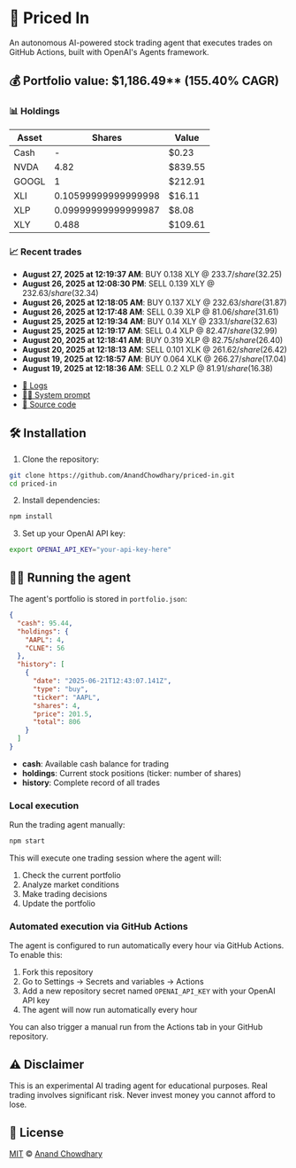 # 🤖 Priced In

An autonomous AI-powered stock trading agent that executes trades on GitHub Actions, built with OpenAI's Agents framework.

<!-- auto start -->

## 💰 Portfolio value: $1,186.49** (155.40% CAGR)

### 📊 Holdings

| Asset | Shares | Value |
|-------|--------|-------|
| Cash | - | $0.23 |
| NVDA | 4.82 | $839.55 |
| GOOGL | 1 | $212.91 |
| XLI | 0.10599999999999998 | $16.11 |
| XLP | 0.09999999999999987 | $8.08 |
| XLY | 0.488 | $109.61 |

### 📈 Recent trades

- **August 27, 2025 at 12:19:37 AM**: BUY 0.138 XLY @ $233.7/share ($32.25)
- **August 26, 2025 at 12:08:30 PM**: SELL 0.139 XLY @ $232.63/share ($32.34)
- **August 26, 2025 at 12:18:05 AM**: BUY 0.137 XLY @ $232.63/share ($31.87)
- **August 26, 2025 at 12:17:48 AM**: SELL 0.39 XLP @ $81.06/share ($31.61)
- **August 25, 2025 at 12:19:34 AM**: BUY 0.14 XLY @ $233.1/share ($32.63)
- **August 25, 2025 at 12:19:17 AM**: SELL 0.4 XLP @ $82.47/share ($32.99)
- **August 20, 2025 at 12:18:41 AM**: BUY 0.319 XLP @ $82.75/share ($26.40)
- **August 20, 2025 at 12:18:13 AM**: SELL 0.101 XLK @ $261.62/share ($26.42)
- **August 19, 2025 at 12:18:57 AM**: BUY 0.064 XLK @ $266.27/share ($17.04)
- **August 19, 2025 at 12:18:36 AM**: SELL 0.2 XLP @ $81.91/share ($16.38)

<!-- auto end -->

- [🧠 Logs](./agent.log)
- [🧑‍💻 System prompt](./system-prompt.md)
- [📁 Source code](./agent.ts)

## 🛠️ Installation

1. Clone the repository:

```bash
git clone https://github.com/AnandChowdhary/priced-in.git
cd priced-in
```

2. Install dependencies:

```bash
npm install
```

3. Set up your OpenAI API key:

```bash
export OPENAI_API_KEY="your-api-key-here"
```

## 🏃‍♂️ Running the agent

The agent's portfolio is stored in `portfolio.json`:

```json
{
  "cash": 95.44,
  "holdings": {
    "AAPL": 4,
    "CLNE": 56
  },
  "history": [
    {
      "date": "2025-06-21T12:43:07.141Z",
      "type": "buy",
      "ticker": "AAPL",
      "shares": 4,
      "price": 201.5,
      "total": 806
    }
  ]
}
```

- **cash**: Available cash balance for trading
- **holdings**: Current stock positions (ticker: number of shares)
- **history**: Complete record of all trades

### Local execution

Run the trading agent manually:

```bash
npm start
```

This will execute one trading session where the agent will:

1. Check the current portfolio
2. Analyze market conditions
3. Make trading decisions
4. Update the portfolio

### Automated execution via GitHub Actions

The agent is configured to run automatically every hour via GitHub Actions. To enable this:

1. Fork this repository
2. Go to Settings → Secrets and variables → Actions
3. Add a new repository secret named `OPENAI_API_KEY` with your OpenAI API key
4. The agent will now run automatically every hour

You can also trigger a manual run from the Actions tab in your GitHub repository.

## ⚠️ Disclaimer

This is an experimental AI trading agent for educational purposes. Real trading involves significant risk. Never invest money you cannot afford to lose.

## 📄 License

[MIT](./LICENSE) © [Anand Chowdhary](https://anandchowdhary.com)
